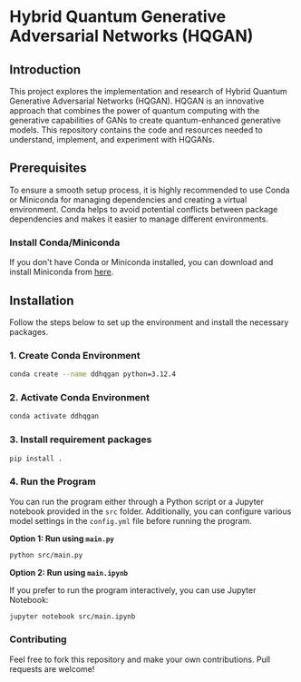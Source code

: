# Hybrid Quantum Generative Adversarial Networks (HQGAN)

## Introduction

This project explores the implementation and research of Hybrid Quantum Generative Adversarial Networks (HQGAN). HQGAN is an innovative approach that combines the power of quantum computing with the generative capabilities of GANs to create quantum-enhanced generative models. This repository contains the code and resources needed to understand, implement, and experiment with HQGANs.

## Prerequisites

To ensure a smooth setup process, it is highly recommended to use Conda or Miniconda for managing dependencies and creating a virtual environment. Conda helps to avoid potential conflicts between package dependencies and makes it easier to manage different environments.

### Install Conda/Miniconda

If you don't have Conda or Miniconda installed, you can download and install Miniconda from [here](https://docs.conda.io/en/latest/miniconda.html).

## Installation

Follow the steps below to set up the environment and install the necessary packages.

### 1. Create Conda Environment

```bash
conda create --name ddhqgan python=3.12.4
```

### 2. Activate Conda Environment

```bash
conda activate ddhqgan
```

### 3. Install requirement packages

```bash
pip install .
```

### 4. Run the Program

You can run the program either through a Python script or a Jupyter notebook provided in the `src` folder. Additionally, you can configure various model settings in the `config.yml` file before running the program.

**Option 1: Run using `main.py`**

```bash
python src/main.py
```

**Option 2: Run using `main.ipynb`**

If you prefer to run the program interactively, you can use Jupyter Notebook:

```bash
jupyter notebook src/main.ipynb
```

### Contributing

Feel free to fork this repository and make your own contributions. Pull requests are welcome!
